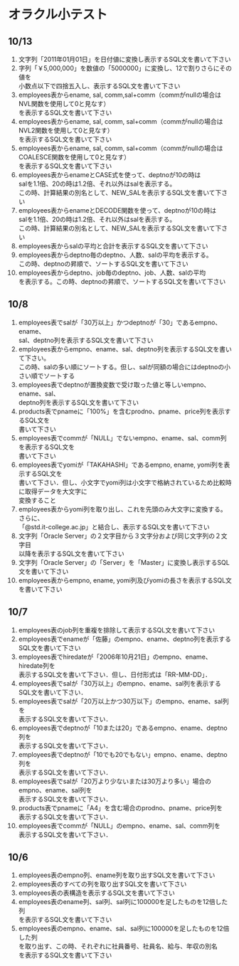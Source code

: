 # オラクル小テスト

## 10/13

1. 文字列「2011年01月01日」を日付値に変換し表示するSQL文を書いて下さい  
1. 字列「￥5,000,000」を数値の「5000000」に変換し、12で割りさらにその値を  
小数点以下で四捨五入し、表示するSQL文を書いて下さい  
1. employees表からename, sal, comm,sal+comm（commがnullの場合はNVL関数を使用して0と見なす）  
を表示するSQL文を書いて下さい  
1. employees表からename, sal, comm, sal+comm（commがnullの場合はNVL2関数を使用して0と見なす）  
を表示するSQL文を書いて下さい  
1. employees表からename, sal, comm, sal+comm（commがnullの場合はCOALESCE関数を使用して0と見なす）  
を表示するSQL文を書いて下さい  
1. employees表からenameとCASE式を使って、deptnoが10の時は  
salを1.1倍、20の時は1.2倍、それ以外はsalを表示する。  
この時、計算結果の別名として、NEW_SALを表示するSQL文を書いて下さい  
1. employees表からenameとDECODE関数を使って、deptnoが10の時は  
salを1.1倍、20の時は1.2倍、それ以外はsalを表示する。  
この時、計算結果の別名として、NEW_SALを表示するSQL文を書いて下さい  
1. employees表からsalの平均と合計を表示するSQL文を書いて下さい  
1. employees表からdeptno毎のdeptno、人数、salの平均を表示する。  
この時、deptnoの昇順で、ソートするSQL文を書いて下さい  
1. employees表からdeptno、job毎のdeptno、job、人数、salの平均  
を表示する。この時、deptnoの昇順で、ソートするSQL文を書いて下さい  

## 10/8

1. employees表でsalが「30万以上」かつdeptnoが「30」であるempno、ename、  
sal、deptno列を表示するSQL文を書いて下さい  
1. employees表からempno、ename、sal、deptno列を表示するSQL文を書いて下さい。  
この時、salの多い順にソートする。但し、salが同額の場合にはdeptnoの小さい順でソートする  
1. employees表でdeptnoが置換変数で受け取った値と等しいempno、ename、sal、  
deptno列を表示するSQL文を書いて下さい  
1. products表でpnameに「100%」を含むprodno、pname、price列を表示するSQL文を  
書いて下さい  
1. employees表でcommが「NULL」でないempno、ename、sal、comm列を表示するSQL文を  
書いて下さい  
1. employees表でyomiが「TAKAHASHI」であるempno, ename, yomi列を表示するSQL文を  
書いて下さい．但し、小文字でyomi列は小文字で格納されているため比較時に取得データを大文字に  
変換すること  
1. employees表からyomi列を取り出し、これを先頭のみ大文字に変換する。さらに、  
「@std.it-college.ac.jp」と結合し、表示するSQL文を書いて下さい  
1. 文字列「Oracle Server」の２文字目から３文字分および同じ文字列の２文字目  
以降を表示するSQL文を書いて下さい  
1. 文字列「Oracle Server」の「Server」を「Master」に変換し表示するSQL文を書いて下さい  
1. employees表からempno, ename, yomi列及びyomiの長さを表示するSQL文を書いて下さい  

## 10/7

1. employees表のjob列を重複を排除して表示するSQL文を書いて下さい  
1. employees表でenameが「佐藤」のempno、ename、deptno列を表示する  
SQL文を書いて下さい  
1. employees表でhiredateが「2006年10月21日」のempno、ename、hiredate列を  
表示するSQL文を書いて下さい．但し、日付形式は「RR-MM-DD」．  
1. employees表でsalが「30万以上」のempno、ename、sal列を表示する  
SQL文を書いて下さい．  
1. employees表でsalが「20万以上かつ30万以下」のempno、ename、sal列を  
表示するSQL文を書いて下さい．  
1. employees表でdeptnoが「10または20」であるempno、ename、deptno列を  
表示するSQL文を書いて下さい．  
1. employees表でdeptnoが「10でも20でもない」empno、ename、deptno列を  
表示するSQL文を書いて下さい．  
1. employees表でsalが「20万より少ないまたは30万より多い」場合のempno、ename、sal列を  
表示するSQL文を書いて下さい．  
1. products表でpnameに「A4」を含む場合のprodno、pname、price列を  
表示するSQL文を書いて下さい．  
1. employees表でcommが「NULL」のempno、ename、sal、comm列を  
表示するSQL文を書いて下さい．  

## 10/6

1. employees表のempno列、ename列を取り出すSQL文を書いて下さい  
1. employees表のすべての列を取り出すSQL文を書いて下さい  
1. employees表の表構造を表示するSQL文を書いて下さい  
1. employees表のename列、sal列、sal列に100000を足したものを12倍した列  
を表示するSQL文を書いて下さい  
1. employees表のempno、ename、sal、sal列に100000を足したものを12倍した列  
を取り出す、この時、それぞれに社員番号、社員名、給与、年収の別名  
を表示するSQL文を書いて下さい  